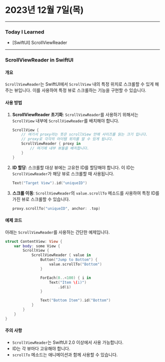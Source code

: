# 2023년 12월 7일(목)

---

### Today I Learned

- [SwiftUI] ScrollViewReader

---

### ScrollViewReader in SwiftUI

#### 개요

`ScrollViewReader`는 SwiftUI에서 `ScrollView` 내의 특정 위치로 스크롤할 수 있게 해주는 뷰입니다. 이를 사용하여 특정 뷰로 스크롤하는 기능을 구현할 수 있습니다.

#### 사용 방법

1. **ScrollViewReader 초기화**: `ScrollViewReader`를 사용하기 위해서는 `ScrollView` 내부에 `ScrollViewReader`를 배치해야 합니다.

   ```swift
   ScrollView {
       // 여기서 proxy라는 뜻은 scrollView 안에 사이즈를 읽는 크기 입니다.
       // proxy로 각각의 아이템 위치를 알 수 있게 됩니다.
       ScrollViewReader { proxy in
           // 여기에 내부 뷰들을 배치합니다.
       }
   }
   ```

2. **ID 할당**: 스크롤할 대상 뷰에는 고유한 ID를 할당해야 합니다. 이 ID는 `ScrollViewReader`가 해당 뷰로 스크롤할 때 사용됩니다.

   ```swift
   Text("Target View").id("uniqueID")
   ```

3. **스크롤 이동**: `ScrollViewReader`의 `value.scrollTo` 메소드를 사용하여 특정 ID를 가진 뷰로 스크롤할 수 있습니다.

   ```swift
   proxy.scrollTo("uniqueID", anchor: .top)
   ```

#### 예제 코드

아래는 `ScrollViewReader`를 사용하는 간단한 예제입니다.

```swift
struct ContentView: View {
    var body: some View {
        ScrollView {
            ScrollViewReader { value in
                Button("Jump to Bottom") {
                    value.scrollTo("Bottom")
                }

                ForEach(0..<100) { i in
                    Text("Item \(i)")
                        .id(i)
                }

                Text("Bottom Item").id("Bottom")
            }
        }
    }
}
```

#### 주의 사항

- `ScrollViewReader`는 SwiftUI 2.0 이상에서 사용 가능합니다.
- ID는 각 뷰마다 고유해야 합니다.
- `scrollTo` 메소드는 애니메이션과 함께 사용할 수 있습니다.